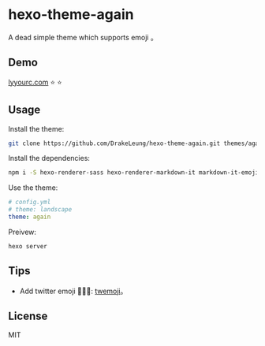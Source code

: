 # hexo-theme-again
A dead simple theme which supports emoji 。


## Demo

[lyyourc.com](http://lyyourc.com/) :star: :star:


## Usage

Install the theme:

 ```bash
git clone https://github.com/DrakeLeung/hexo-theme-again.git themes/again
```


Install the dependencies:

```bash
npm i -S hexo-renderer-sass hexo-renderer-markdown-it markdown-it-emoji twemoji
```


Use the theme:

```yml
# config.yml
# theme: landscape
theme: again
```


Preivew:

```bash
hexo server
```

## Tips
- Add twitter emoji :sheep::hatched_chick::whale:: [twemoji](https://github.com/markdown-it/markdown-it-emoji#change-output)。


## License
MIT